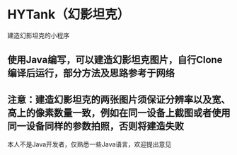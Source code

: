 # HYTank（幻影坦克）
建造幻影坦克的小程序

## 使用Java编写，可以建造幻影坦克图片，自行Clone编译后运行，部分方法及思路参考于网络
## 注意：建造幻影坦克的两张图片须保证分辨率以及宽、高上的像素数量一致，例如在同一设备上截图或者使用同一设备同样的参数拍照，否则将建造失败

本人不是Java开发者，仅熟悉一些Java语言，欢迎提出意见